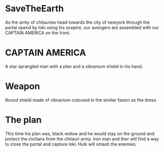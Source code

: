 # SaveTheEarth
As the army of chitauries head towards the city of newyork through the portal opend by loki using his sceptre, our avengers are assembled with our CAPTAIN AMERICA on the front.
# CAPTAIN AMERICA
A star sprangled man with a plan and a vibranium shield in his hand. 
# Weapon
Round shield made of vibranium coloured in the similar fasion as the dress.
# The plan
This time his plan was, black widow and he would stay on the ground and protect the civilians from the chitauri army. Iron man and thor will find a way to close the portal and capture loki. Hulk will smash the enemies.
